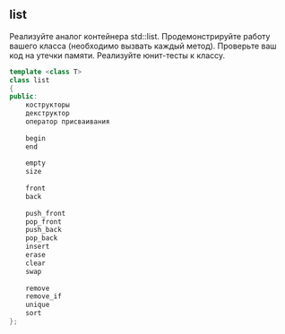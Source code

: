 ## list
Реализуйте аналог контейнера std::list. Продемонстрируйте работу вашего класса (необходимо вызвать каждый метод). Проверьте ваш код на утечки памяти. Реализуйте юнит-тесты к классу.

```cpp
template <class T>
class list
{
public:
    кострукторы
    декструктор
    оператор присваивания
    
    begin
    end
    
    empty
    size
    
    front
    back
    
    push_front
    pop_front
    push_back
    pop_back
    insert
    erase
    clear
    swap
    
    remove
    remove_if
    unique
    sort
};
```
